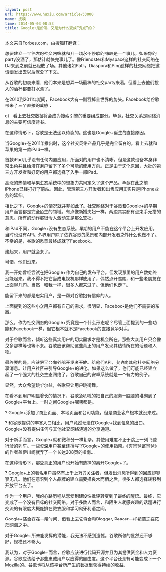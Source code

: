 ```yaml
---
layout: post
url: https://www.huxiu.com/article/33000
name: 虎嗅
time: 2014-05-03 08:53
title: Google+是如何、又是为什么变成“鬼城”的？
---
```

本文来自Forbes.com，由搜狐IT翻译：

想要建立一个伟大的社交网络就和开一场永不停歇的嗨趴是一个事儿。如果你的party没酒了，那估计就快完事儿了。像Friendster和Myspace这样的社交网络在DJ来到之前就已经散了场。其他诸如Path，Diaspora和Ping这样的社交网络把邀请函发出去以后就没了下文。

从谷歌的初衷来看，他们本来是想弄一场最棒的社交party来着。但看上去他们投入的酒杯都要打水漂了。

在2010到2011年期间，Facebook大有一副吞掉全世界的势头。Facebook给谷歌带来了三个直接的威胁：

c） 看上去社交数据将会成为搜索引擎的重要组成部分。毕竟，社交关系是网络消息的主要可信度背书。

在这种情形下，谷歌是无法坐以待毙的。这也是Google+诞生的直接原因。

当Google+在2011年推出时，这个社交网络产品几乎是完全留白的。看上去就和苹果的第一款iPad一样。

首款iPad几乎没有任何内置应用，所面对的用户也不清晰。但是这款设备本身非常出色并且给潜在用户留下了多个可能的使用方向。正是由于这个原因，大批的第三方开发者和好奇的用户都选择了入手一部iPad。

高涨的热情和苹果生态系统中的想象力共同定义了这个产品。毕竟在此之前iPhone已经打好了前站。因此，管理第三方开发者和出售应用其实只是iPhone业务的延伸。

相比之下，Google+的情况就并非如此了。社交网络对于谷歌和Google+的早期用户而言都是完全陌生的领域。有点像新婚夫妇一样，两边其实都有点束手无措的意思。所有的动作都很令人激动又是那么笨拙。

和iPad不同，Google+没有生态系统。早期的用户不能在这个平台上开发应用。当时也没有API。外界用户除了依靠谷歌的愿景和内部开发者之外什么也做不了。不幸的是，谷歌的愿景最终成就了Facebook。

建起来，用户就会来了。

可惜，他们没来。

我一开始曾经尝试在把Google+作为自己的发布平台。但发现那里的用户数始终没能起来。我不得不把它当成电视机那样使用了，偶然点开瞧瞧，和一些老朋友在上面聊几句。当然，和我一样，很多人都来过了。但他们也走了。

能留下来的都是忠实用户，是一帮对谷歌抱有信仰的人。

上面提到的这些小众用户都有自己的需求。很明显，Facebook是他们不需要的东西。

那么，作为社交网络的Google+究竟是一个什么形态呢？尽管上面提到的一些功能和Facebook一样，但它根本就不是Facebook的直接竞争对手。

对于谷歌而言，倾听这些真实用户的切实需求才是机会所在。那些大众用户只会像戈多那样等也等不来。谷歌应该帮助这些真正的用户发现其热情所在的话题和人物。

最终要的是，应该把平台向外部开发者开放。给他们API。允许向其他社交网络分享消息。让用户社区来引导Google+的进化。如果这么做了，他们可能已经建立起了一个强大的社交生态网络了。谷歌自己的安卓系统就是一个有力的例子。

显然，大众希望跳华尔兹，谷歌只让用户跳街舞。

在看不到用户明显增长的情况下，谷歌急吼吼的把自己的服务一股脑的堆砌到了Google+平台上。一时之间Google+哪哪都是。

? Google+添加了商业页面、本地页面和公司功能，但是商业客户根本就没来过。

? 和谷歌提供的丰富入口相比，用户竟然无法在Google+找到信息的出口。Google+没有提供任何与其他社交网络连通的分享通道。

对于新手而言，Google+就和微积分一样复杂。其使用难度不亚于跳上一列飞速行驶的列车。一些资深用户甚至还撰写了Google+的使用指南。《穷爸爸富爸爸》的作者盖伊川崎就弄了一个长达208页的指南…

在这种情形下，那些真正的用户也开始有选择的离开Google+了。

? Google+上的著名用户虽然有上千上万的关注者，但发出消息所得到的回应却寥寥无几。他们在意识到个人品牌的建立需要择良木而栖之后，很多人都选择转移到开放平台去了。

作为一个用户，我的心路历程从恋爱到建设性批评转变到了最终的醒悟。最终，它变成了一个没有目标的社交网络。对于多数人而言，和陌生人就感兴趣的话题进行交流的有限度大概能排在烫衣服和学习匈牙利语之间。

Google+还会存在一段时间，但看上去它将会和Blogger, Reader一样被遗忘在茫茫网海之中。

对于Google+所未能发挥的潜能，我无法不感到遗憾。谷歌所做的显然还不够好，规模还不够大。

我认为，对于Google+而言，谷歌应该进行代码开源并且为其提供资金和人力资源。谷歌应该给予那些忠诚用户以应得的自由度。这个平台还是有可能变成下一个Mozilla的。谷歌也将从该平台所产生的数据里获得持续的收益。

